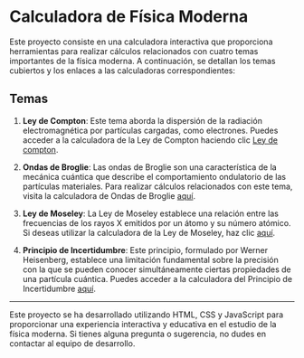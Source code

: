 # Calculadora de Física Moderna

Este proyecto consiste en una calculadora interactiva que proporciona herramientas para realizar cálculos relacionados con cuatro temas importantes de la física moderna. A continuación, se detallan los temas cubiertos y los enlaces a las calculadoras correspondientes:

## Temas

1. **Ley de Compton**: Este tema aborda la dispersión de la radiación electromagnética por partículas cargadas, como electrones. Puedes acceder a la calculadora de la Ley de Compton haciendo clic [Ley de compton](https://alfredogc21.github.io/calculadora-de-fisica/compton.html).

2. **Ondas de Broglie**: Las ondas de Broglie son una característica de la mecánica cuántica que describe el comportamiento ondulatorio de las partículas materiales. Para realizar cálculos relacionados con este tema, visita la calculadora de Ondas de Broglie [aquí](https://alfredogc21.github.io/calculadora-de-fisica/broglie.html).

3. **Ley de Moseley**: La Ley de Moseley establece una relación entre las frecuencias de los rayos X emitidos por un átomo y su número atómico. Si deseas utilizar la calculadora de la Ley de Moseley, haz clic [aquí](https://alfredogc21.github.io/calculadora-de-fisica/moseley.html).

4. **Principio de Incertidumbre**: Este principio, formulado por Werner Heisenberg, establece una limitación fundamental sobre la precisión con la que se pueden conocer simultáneamente ciertas propiedades de una partícula cuántica. Puedes acceder a la calculadora del Principio de Incertidumbre [aquí](https://alfredogc21.github.io/calculadora-de-fisica/incertidumbre.html).

---

Este proyecto se ha desarrollado utilizando HTML, CSS y JavaScript para proporcionar una experiencia interactiva y educativa en el estudio de la física moderna. Si tienes alguna pregunta o sugerencia, no dudes en contactar al equipo de desarrollo.
